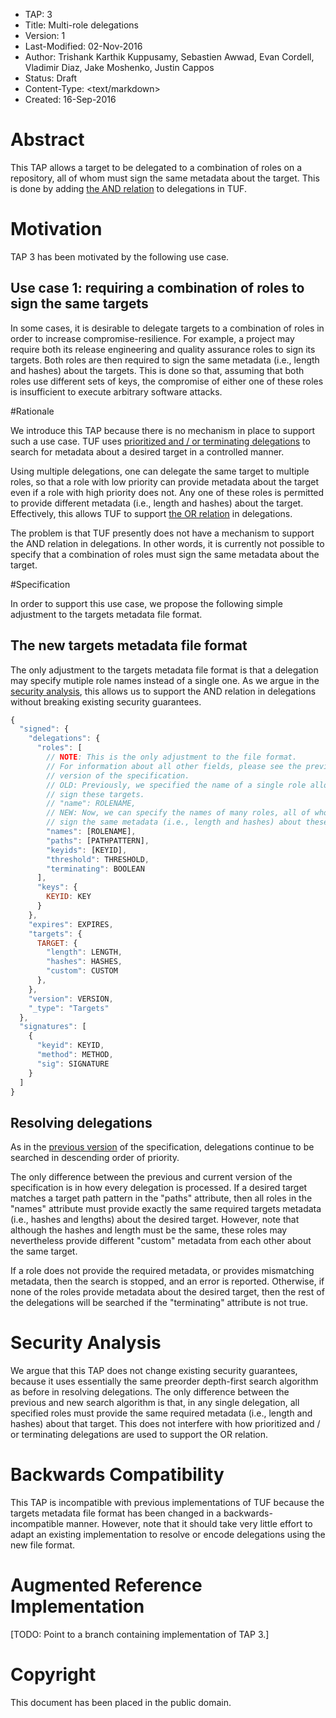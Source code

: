 * TAP: 3
* Title: Multi-role delegations
* Version: 1
* Last-Modified: 02-Nov-2016
* Author: Trishank Karthik Kuppusamy, Sebastien Awwad, Evan Cordell,
          Vladimir Diaz, Jake Moshenko, Justin Cappos
* Status: Draft
* Content-Type: <text/markdown>
* Created: 16-Sep-2016

# Abstract

This TAP allows a target to be delegated to a combination of roles on a
repository, all of whom must sign the same metadata about the target.
This is done by adding [the AND relation](https://en.wikipedia.org/wiki/Logical_conjunction)
to delegations in TUF.

# Motivation

TAP 3 has been motivated by the following use case.

## Use case 1: requiring a combination of roles to sign the same targets

In some cases, it is desirable to delegate targets to a combination of roles in
order to increase compromise-resilience.
For example, a project may require both its release engineering and quality
assurance roles to sign its targets.
Both roles are then required to sign the same metadata (i.e., length and hashes)
about the targets.
This is done so that, assuming that both roles use different sets of keys, the
compromise of either one of these roles is insufficient to execute arbitrary
software attacks.

#Rationale

We introduce this TAP because there is no mechanism in place to support such a
use case.
TUF uses [prioritized and / or terminating delegations](http://isis.poly.edu/~jcappos/papers/kuppusamy_nsdi_16.pdf) to
search for metadata about a desired target in a controlled manner.

Using multiple delegations, one can delegate the same target to multiple roles,
so that a role with low priority can provide metadata about the target even if a
role with high priority does not.
Any one of these roles is permitted to provide different metadata (i.e., length
and hashes) about the target.
Effectively, this allows TUF to support [the OR relation](https://en.wikipedia.org/wiki/Logical_disjunction) in delegations.

The problem is that TUF presently does not have a mechanism to support the AND
relation in delegations.
In other words, it is currently not possible to specify that a combination of
roles must sign the same metadata about the target.

#Specification

In order to support this use case, we propose the following simple adjustment to
the targets metadata file format.

## The new targets metadata file format

The only adjustment to the targets metadata file format is that a delegation
may specify mutiple role names instead of a single one.
As we argue in the [security analysis](#security-analysis), this allows us to
support the AND relation in delegations without breaking existing security
guarantees.

```Javascript
{
  "signed": {
    "delegations": {
      "roles": [
        // NOTE: This is the only adjustment to the file format.
        // For information about all other fields, please see the previous
        // version of the specification.
        // OLD: Previously, we specified the name of a single role allowed to
        // sign these targets.
        // "name": ROLENAME,
        // NEW: Now, we can specify the names of many roles, all of whom must
        // sign the same metadata (i.e., length and hashes) about these targets.
        "names": [ROLENAME],
        "paths": [PATHPATTERN],
        "keyids": [KEYID],
        "threshold": THRESHOLD,
        "terminating": BOOLEAN
      ],
      "keys": {
        KEYID: KEY
      }
    },
    "expires": EXPIRES,
    "targets": {
      TARGET: {
        "length": LENGTH,
        "hashes": HASHES,
        "custom": CUSTOM
      },
    },
    "version": VERSION,
    "_type": "Targets"
  },
  "signatures": [
    {
      "keyid": KEYID,
      "method": METHOD,
      "sig": SIGNATURE
    }
  ]
}
```

## Resolving delegations

As in the [previous version](https://github.com/theupdateframework/tuf/blob/70fc8dce367cf09563915afa40cffee524f5b12b/docs/tuf-spec.txt) of the specification, delegations continue to be searched in
descending order of priority.

The only difference between the previous and current version of the
specification is in how every delegation is processed.
If a desired target matches a target path pattern in the "paths" attribute,
then all roles in the "names" attribute must provide exactly the same required
targets metadata (i.e., hashes and lengths) about the desired target.
However, note that although the hashes and length must be the same, these roles
may nevertheless provide different "custom" metadata from each other about the
same target.

If a role does not provide the required metadata, or provides mismatching
metadata, then the search is stopped, and an error is reported.
Otherwise, if none of the roles provide metadata about the desired target, then
the rest of the delegations will be searched if the "terminating" attribute is
not true.

# Security Analysis

We argue that this TAP does not change existing security guarantees, because it
uses essentially the same preorder depth-first search algorithm as before in
resolving delegations.
The only difference between the previous and new search algorithm is that, in
any single delegation, all specified roles must provide the same required
metadata (i.e., length and hashes) about that target.
This does not interfere with how prioritized and / or terminating delegations
are used to support the OR relation.

# Backwards Compatibility

This TAP is incompatible with previous implementations of TUF because the
targets metadata file format has been changed in a backwards-incompatible
manner.
However, note that it should take very little effort to adapt an existing
implementation to resolve or encode delegations using the new file format.

# Augmented Reference Implementation

[TODO: Point to a branch containing implementation of TAP 3.]

# Copyright

This document has been placed in the public domain.
